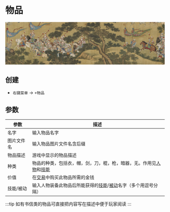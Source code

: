 # 物品
![物品](../../assets/t.jpg)

## 创建
- `右键菜单` -> `+物品`

## 参数
| 参数 | 描述 |
| --- | ----------- |
| 名字 | 输入物品名字 |
| 图片文件名 | 输入物品图片文件名含后缀 |
| 物品描述 | 游戏中显示的物品描述 |
| 种类 | 物品的种类，包括衣，帽，剑，刀，棍，枪，暗器，无。作用见[人物](./character.html#参数)和[技能](./spell.html#参数) |
| 价值 | 在[交易](./act-element#交易)中购买此物品所需的金钱 |
| 技能/被动 | 输入人物装备此物品后所能获得的[技能](./spell.html)/[被动](./passive.html)名字（多个用逗号分隔）|

:::tip
如有书信类的物品可直接把内容写在描述中便于玩家阅读
:::
